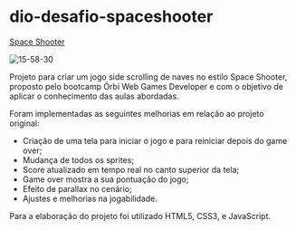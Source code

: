 # dio-desafio-spaceshooter

[Space Shooter](https://marcelogomes90.github.io/dio-desafio-spaceshooter/)

![15-58-30](https://user-images.githubusercontent.com/94990663/163688344-514c9c84-e946-42bb-b6a8-85c1bd4a32a5.gif)

Projeto para criar um jogo side scrolling de naves no estilo Space Shooter, proposto pelo bootcamp Órbi Web Games Developer e com o objetivo de aplicar o conhecimento das aulas abordadas.

Foram implementadas as seguintes melhorias em relação ao projeto original:

- Criação de uma tela para iniciar o jogo e para reiniciar depois do game over;
- Mudança de todos os sprites;
- Score atualizado em tempo real no canto superior da tela;
- Game over mostra a sua pontuação do jogo;
- Efeito de parallax no cenário;
- Ajustes e melhorias na jogabilidade.

Para a elaboração do projeto foi utilizado HTML5, CSS3, e JavaScript.
